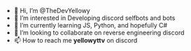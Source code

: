 - 👋 Hi, I’m @TheDevYellowy
- 👀 I’m interested in Developing discord selfbots and bots
- 🌱 I’m currently learning JS, Python, and hopefully C#
- 💞️ I’m looking to collaborate on reverse engineering discord
- 📫 How to reach me **yellowyttv** on discord

<!---
TheDevYellowy/TheDevYellowy is a ✨ special ✨ repository because its `README.md` (this file) appears on your GitHub profile.
You can click the Preview link to take a look at your changes.
--->
